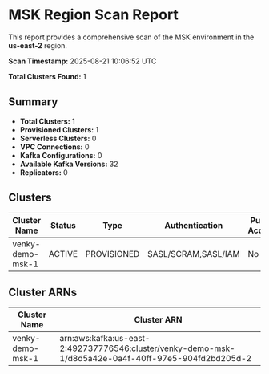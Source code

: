 # MSK Region Scan Report

This report provides a comprehensive scan of the MSK environment in the **us-east-2** region.

**Scan Timestamp:** 2025-08-21 10:06:52 UTC

**Total Clusters Found:** 1

## Summary

- **Total Clusters:** 1
- **Provisioned Clusters:** 1
- **Serverless Clusters:** 0
- **VPC Connections:** 0
- **Kafka Configurations:** 0
- **Available Kafka Versions:** 32
- **Replicators:** 0

## Clusters

| Cluster Name | Status | Type | Authentication | Public Access | Encryption |
| --- | --- | --- | --- | --- | --- |
| venky-demo-msk-1 | ACTIVE | PROVISIONED | SASL/SCRAM,SASL/IAM | No | TLS |

## Cluster ARNs

| Cluster Name | Cluster ARN |
| --- | --- |
| venky-demo-msk-1 | arn:aws:kafka:us-east-2:492737776546:cluster/venky-demo-msk-1/d8d5a42e-0a4f-40ff-97e5-904fd2bd205d-2 |

